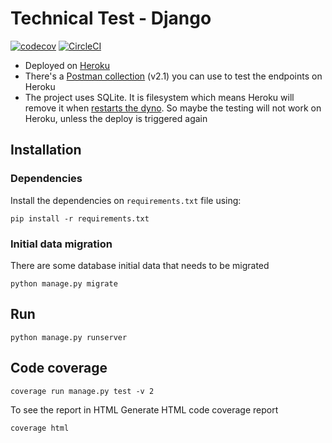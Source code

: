 # Technical Test - Django
[![codecov](https://codecov.io/gh/vanessavps/vanessa-project/branch/main/graph/badge.svg?token=d8E3MkQdvd)](https://codecov.io/gh/vanessavps/vanessa-project)
[![CircleCI](https://circleci.com/gh/vanessavps/vanessa-project/tree/main.svg?style=svg)](https://circleci.com/gh/vanessavps/vanessa-project/tree/main)

- Deployed on [Heroku](https://vanessa-project.herokuapp.com/) 
- There's a [Postman collection](Postman-Endpoints.postman_collection.json) (v2.1) you can use to test the endpoints on Heroku
- The project uses SQLite. It is filesystem which means Heroku will remove it when [restarts the dyno](https://devcenter.heroku.com/articles/dynos#ephemeral-filesystem). So maybe the testing will not work on Heroku, unless the deploy is triggered again

## Installation
### Dependencies
Install the dependencies on `requirements.txt` file using:

`pip install -r requirements.txt`

### Initial data migration
There are some database initial data that needs to be migrated

`python manage.py migrate`


## Run
`python manage.py runserver`

## Code coverage
`coverage run manage.py test -v 2 `

To see the report in HTML 
Generate HTML code coverage report 

`coverage html`
